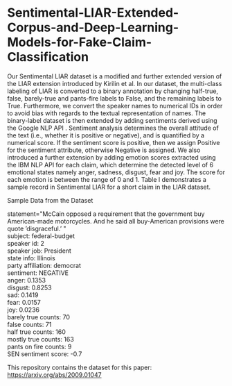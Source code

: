 # Sentimental-LIAR-Extended-Corpus-and-Deep-Learning-Models-for-Fake-Claim-Classification
Our Sentimental LIAR dataset is a modified and further extended version of the LIAR extension introduced by Kirilin et al. In our dataset, the multi-class labeling of LIAR is converted to a binary annotation by changing half-true, false, barely-true and pants-fire labels to False, and the remaining labels to True. Furthermore, we convert the speaker names to numerical IDs in order to avoid bias with regards to the textual representation of names. The binary-label dataset is then extended by adding sentiments derived using the Google NLP API . Sentiment analysis determines the overall attitude of the text (i.e., whether it is positive or negative), and is quantified by a numerical score. If the sentiment score is positive, then we assign Positive for the sentiment attribute, otherwise Negative is assigned. We also introduced a further extension by adding emotion scores extracted using the IBM NLP API for each claim, which determine the detected level of 6 emotional states namely anger, sadness, disgust, fear and joy. The score for each emotion is between the range of 0 and 1. Table I demonstrates a sample record in Sentimental LIAR for a short claim in the LIAR dataset.

Sample Data from the Dataset

statement="McCain opposed a requirement that the government buy American-made motorcycles. And he said all buy-American provisions were quote ’disgraceful.’ "  
subject: federal-budget  
speaker id: 2  
speaker job: President  
state info: Illinois  
party affiliation: democrat  
sentiment: NEGATIVE  
anger: 0.1353  
disgust: 0.8253  
sad: 0.1419  
fear: 0.0157  
joy: 0.0236  
barely true counts: 70  
false counts: 71  
half true counts: 160  
mostly true counts: 163  
pants on fire counts: 9  
SEN sentiment score: -0.7  



This repository contains the dataset for this paper: https://arxiv.org/abs/2009.01047
